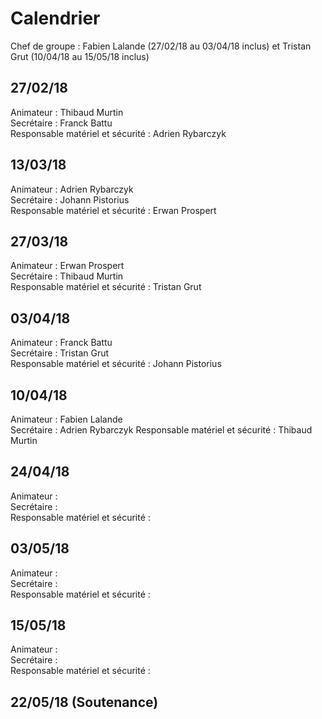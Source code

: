 # Calendrier

Chef de groupe : Fabien Lalande (27/02/18 au 03/04/18 inclus) et Tristan Grut (10/04/18 au 15/05/18 inclus)

## 27/02/18
Animateur : Thibaud Murtin  
Secrétaire : Franck Battu  
Responsable matériel et sécurité : Adrien Rybarczyk 

## 13/03/18
Animateur : Adrien Rybarczyk  
Secrétaire : Johann Pistorius  
Responsable matériel et sécurité : Erwan Prospert  

## 27/03/18
Animateur : Erwan Prospert  
Secrétaire : Thibaud Murtin  
Responsable matériel et sécurité : Tristan Grut  

## 03/04/18
Animateur : Franck Battu  
Secrétaire : Tristan Grut  
Responsable matériel et sécurité : Johann Pistorius  

## 10/04/18
Animateur : Fabien Lalande  
Secrétaire : Adrien Rybarczyk 
Responsable matériel et sécurité : Thibaud Murtin  

## 24/04/18
Animateur :   
Secrétaire :  
Responsable matériel et sécurité :   

## 03/05/18
Animateur :   
Secrétaire :  
Responsable matériel et sécurité :   

## 15/05/18
Animateur :   
Secrétaire :  
Responsable matériel et sécurité :   

## 22/05/18 (Soutenance)
